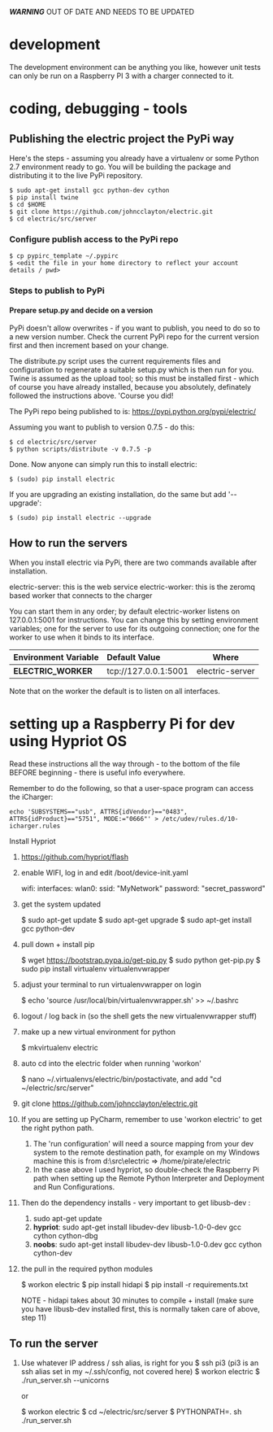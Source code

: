 ***WARNING*** OUT OF DATE AND NEEDS TO BE UPDATED

# development
The development environment can be anything you like, however unit tests can only be run on a Raspberry PI 3 with
a charger connected to it.

# coding, debugging - tools

## Publishing the electric project the PyPi way

Here's the steps - assuming you already have a virtualenv or some Python 2.7 environment ready to go.  You will be
building the package and distributing it to the live PyPi repository. 

    $ sudo apt-get install gcc python-dev cython
    $ pip install twine
    $ cd $HOME
    $ git clone https://github.com/johncclayton/electric.git
    $ cd electric/src/server
 
  
### Configure publish access to the PyPi repo

    $ cp pypirc_template ~/.pypirc
    $ <edit the file in your home directory to reflect your account details / pwd>
  
### Steps to publish to PyPi 

#### Prepare setup.py and decide on a version
PyPi doesn't allow overwrites - if you want to publish, you need to do so to a new version number.  Check the current
PyPi repo for the current version first and then increment based on your change.

The distribute.py script uses the current requirements files and configuration to regenerate a suitable setup.py
which is then run for you.  Twine is assumed as the upload tool; so this must be installed first - which of
course you have already installed, because you absolutely, definately followed the instructions above.  'Course you did! 

The PyPi repo being published to is: https://pypi.python.org/pypi/electric/

Assuming you want to publish to version 0.7.5 - do this:

    $ cd electric/src/server
    $ python scripts/distribute -v 0.7.5 -p
    
Done.  Now anyone can simply run this to install electric:

    $ (sudo) pip install electric 
    
If you are upgrading an existing installation, do the same but add '--upgrade':
    
    $ (sudo) pip install electric --upgrade

## How to run the servers 
When you install electric via PyPi, there are two commands available after installation.

electric-server: this is the web service
electric-worker: this is the zeromq based worker that connects to the charger

You can start them in any order; by default electric-worker listens on 127.0.0.1:5001 for 
instructions.  You can change this by setting environment variables; one for the server to use for its outgoing
connection; one for the worker to use when it binds to its interface.


| Environment Variable | Default Value | Where |
| ---------------------| :------------ | ------
| **ELECTRIC_WORKER** | tcp://127.0.0.1:5001 | electric-server  

Note that on the worker the default is to listen on all interfaces.  

# setting up a Raspberry Pi for dev using Hypriot OS

Read these instructions all the way through - to the bottom of the file BEFORE beginning - there is useful info everywhere.  

Remember to do the following, so that a user-space program can access the iCharger:
 
    echo 'SUBSYSTEMS=="usb", ATTRS{idVendor}=="0483", ATTRS{idProduct}=="5751", MODE:="0666"' > /etc/udev/rules.d/10-icharger.rules

Install Hypriot

1. https://github.com/hypriot/flash
1. enable WIFI, log in and edit /boot/device-init.yaml

    wifi:
    interfaces:
      wlan0:
        ssid: "MyNetwork"
        password: "secret_password"

3. get the system updated

    $ sudo apt-get update 
    $ sudo apt-get upgrade
    $ sudo apt-get install gcc python-dev
    
4. pull down + install pip

    $ wget https://bootstrap.pypa.io/get-pip.py
    $ sudo python get-pip.py
    $ sudo pip install virtualenv virtualenvwrapper
    
5. adjust your terminal to run virtualenvwrapper on login

    $ echo 'source /usr/local/bin/virtualenvwrapper.sh' >> ~/.bashrc 
    
6. logout / log back in (so the shell gets the new virtualenvwrapper stuff)
7. make up a new virtual environment for python

    $ mkvirtualenv electric
    
8. auto cd into the electric folder when running 'workon'

    $ nano ~/.virtualenvs/electric/bin/postactivate, and add "cd ~/electric/src/server"

9. git clone https://github.com/johncclayton/electric.git
10. If you are setting up PyCharm, remember to use 'workon electric' to get the right python path.  
    1. The 'run configuration' will need a source mapping from your dev system to the remote destination 
   path, for example on my Windows machine this is from d:\src\electric => /home/pirate/electric 
    1. In the case above I used hypriot, so double-check the Raspberry Pi path when setting up the Remote Python Interpreter
   and Deployment and Run Configurations.
   
11. Then do the dependency installs - very important to get libusb-dev :
    1. sudo apt-get update
    1. **hypriot**: sudo apt-get install libudev-dev libusb-1.0-0-dev gcc cython cython-dbg
    1. **noobs**: sudo apt-get install libudev-dev libusb-1.0-0.dev gcc cython cython-dev
   
12. the pull in the required python modules

    $ workon electric
    $ pip install hidapi
    $ pip install -r requirements.txt
    
    NOTE - hidapi takes about 30 minutes to compile + install
    (make sure you have libusb-dev installed first, this is normally taken care of above, step 11)

## To run the server
1. Use whatever IP address / ssh alias, is right for you
    $ ssh pi3 (pi3 is an ssh alias set in my ~/.ssh/config, not covered here)
    $ workon electric 
    $ ./run_server.sh --unicorns
    
    or
    
    $ workon electric 
    $ cd ~/electric/src/server 
    $ PYTHONPATH=. sh ./run_server.sh


